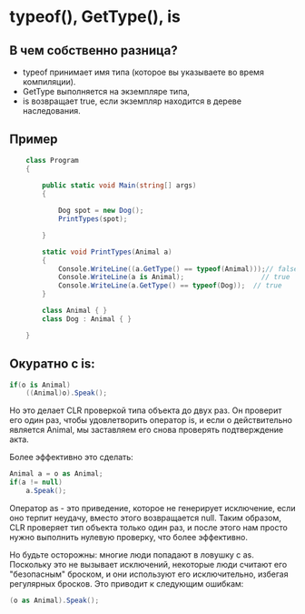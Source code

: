 # typeof(), GetType(), is

## В чем собственно разница?

- typeof принимает имя типа (которое вы указываете во время компиляции).
- GetType выполняется на экземпляре типа,
- is возвращает true, если экземпляр находится в дереве наследования.

## Пример

```csharp 
    class Program
    {
        
        public static void Main(string[] args)
        {

            Dog spot = new Dog();
            PrintTypes(spot);

        }

        static void PrintTypes(Animal a)
        {
            Console.WriteLine((a.GetType() == typeof(Animal)));// false 
            Console.WriteLine(a is Animal);                   // true 
            Console.WriteLine(a.GetType() == typeof(Dog));  // true
        }

        class Animal { }
        class Dog : Animal { }

    }
```
## Окуратно с is:

```csharp 
if(o is Animal)
    ((Animal)o).Speak();
```
Но это делает CLR проверкой типа объекта до двух раз. Он проверит его один раз, чтобы удовлетворить оператор is, и если o действительно является Animal, мы заставляем его снова проверять подтверждение акта.

Более эффективно это сделать:

```csharp 
Animal a = o as Animal;
if(a != null)
    a.Speak();
```

Оператор as - это приведение, которое не генерирует исключение, если оно терпит неудачу, вместо этого возвращается null. Таким образом, CLR проверяет тип объекта только один раз, и после этого нам просто нужно выполнить нулевую проверку, что более эффективно.

Но будьте осторожны: многие люди попадают в ловушку с as. Поскольку это не вызывает исключений, некоторые люди считают его "безопасным" броском, и они используют его исключительно, избегая регулярных бросков. Это приводит к следующим ошибкам:

```csharp 
(o as Animal).Speak();
```

